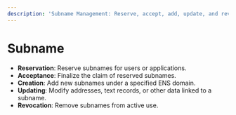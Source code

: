 ```yaml
---
description: 'Subname Management: Reserve, accept, add, update, and revoke ENS subnames.'
---
```


# Subname

* **Reservation**: Reserve subnames for users or applications.
* **Acceptance**: Finalize the claim of reserved subnames.
* **Creation**: Add new subnames under a specified ENS domain.
* **Updating**: Modify addresses, text records, or other data linked to a subname.
* **Revocation**: Remove subnames from active use.
